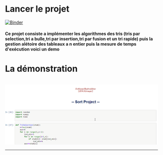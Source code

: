 # Lancer  le projet 
[![Binder](https://mybinder.org/badge_logo.svg)](https://mybinder.org/v2/gh/badreddine244/Sort-project/main)



<h4>Ce projet consiste a implémenter les algorithmes des tris (tris par selection,tri a bulle,tri par insertion,tri par fusion et un tri rapide)
puis la gestion alétoire des tableaux a n entier puis la mesure de temps d'exécution
voici un demo </br>
</h4>

# La démonstration  
<br>
<img src="sort project.gif" >
<hr>

<br>

